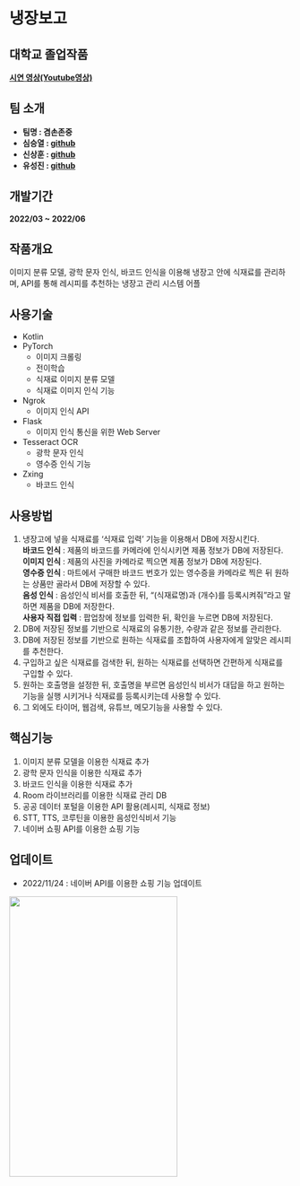# 냉장보고

## 대학교 졸업작품

**<a href="https://www.youtube.com/watch?v=i4XwfHjk1AE"> 시연 영상(Youtube영상) </a>**</br>

## 팀 소개

- **팀명 : 겸손존중**
- **심승열 : <a href="https://github.com/SSY98">github</a>**
- **신상훈 : <a href="https://github.com/ssh7937">github</a>**
- **유성진 : <a href="https://github.com/You-Seongjin">github</a>**

## 개발기간

**2022/03 ~ 2022/06**

## 작품개요

이미지 분류 모델, 광학 문자 인식, 바코드 인식을 이용해 냉장고 안에 식재료를 관리하며, API를 통해 레시피를 추천하는 냉장고 관리 시스템 어플

## 사용기술

- Kotlin
- PyTorch
	- 이미지 크롤링
	- 전이학습
	- 식재료 이미지 분류 모델
	- 식재료 이미지 인식 기능
- Ngrok
	- 이미지 인식 API
- Flask
	- 이미지 인식 통신을 위한 Web Server
- Tesseract OCR
	- 광학 문자 인식
	- 영수증 인식 기능
- Zxing
	- 바코드 인식

## 사용방법

1. 냉장고에 넣을 식재료를 ‘식재료 입력’ 기능을 이용해서 DB에 저장시킨다.</br>
**바코드 인식** : 제품의 바코드를 카메라에 인식시키면 제품 정보가 DB에 저장된다.</br>
**이미지 인식** : 제품의 사진을 카메라로 찍으면 제품 정보가 DB에 저장된다.</br>
**영수증 인식** : 마트에서 구매한 바코드 번호가 있는 영수증을 카메라로 찍은 뒤 원하는 상품만 골라서 DB에 저장할 수 있다.</br>
**음성 인식** : 음성인식 비서를 호출한 뒤, “(식재료명)과 (개수)를 등록시켜줘”라고 말하면 제품을 DB에 저장한다.</br>
**사용자 직접 입력** : 팝업창에 정보를 입력한 뒤, 확인을 누르면 DB에 저장된다.</br>
2. DB에 저장된 정보를 기반으로 식재료의 유통기한, 수량과 같은 정보를 관리한다.
3. DB에 저장된 정보를 기반으로 원하는 식재료를 조합하여 사용자에게 알맞은 레시피를 추천한다.
4. 구입하고 싶은 식재료를 검색한 뒤, 원하는 식재료를 선택하면 간편하게 식재료를 구입할 수 있다.
5. 원하는 호출명을 설정한 뒤, 호출명을 부르면 음성인식 비서가 대답을 하고 원하는 기능을 실행 
   시키거나 식재료를 등록시키는데 사용할 수 있다.
6. 그 외에도 타이머, 웹검색, 유튜브, 메모기능을 사용할 수 있다.

## 핵심기능

1. 이미지 분류 모델을 이용한 식재료 추가
2. 광학 문자 인식을 이용한 식재료 추가
3. 바코드 인식을 이용한 식재료 추가
4. Room 라이브러리를 이용한 식재료 관리 DB
5. 공공 데이터 포털을 이용한 API 활용(레시피, 식재료 정보)
6. STT, TTS, 코루틴을 이용한 음성인식비서 기능
7. 네이버 쇼핑 API를 이용한 쇼핑 기능

## 업데이트

- 2022/11/24 : 네이버 API를 이용한 쇼핑 기능 업데이트

<img  src="https://user-images.githubusercontent.com/90738302/220035787-f96125eb-7351-4779-a401-7d8c961209d1.png"  width="300"  height="500">
